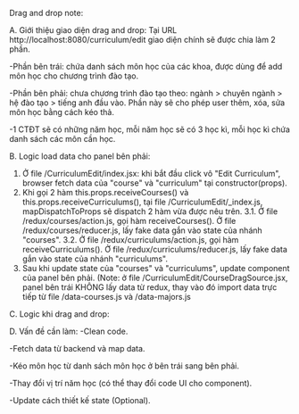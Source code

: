 Drag and drop note:

A. Giới thiệu giao diện drag and drop:
Tại URL http://localhost:8080/curriculum/edit giao diện chính sẽ được chia làm 2 phần.

-Phần bên trái: chứa danh sách môn học của các khoa, được dùng để add môn học cho chương trình đào tạo.

-Phần bên phải: chưa chương trình đào tạo theo: ngành > chuyên ngành > hệ đào tạo > tiếng anh đầu vào. Phần này sẽ cho phép user thêm, xóa, sửa môn học bằng cách kéo thả. 

-1 CTĐT sẽ có những năm học, mỗi năm học sẽ có 3 học kì, mỗi học kì chứa danh sách các môn cần học. 

B. Logic load data cho panel bên phải:
  1. Ở file /CurriculumEdit/index.jsx: khi bắt đầu click vô "Edit Curriculum", browser fetch data của "course" và "curriculum" tại constructor(props).
  2. Khi gọi 2 hàm this.props.receiveCourses() và this.props.receiveCurriculums(), tại file /CurriculumEdit/_index.js, mapDispatchToProps sẽ dispatch 2 hàm vừa được nêu trên.
  3.1. Ở file /redux/courses/action.js, gọi hàm receiveCourses(). Ở file /redux/courses/reducer.js, lấy fake data gắn vào state của nhánh "courses". 
  3.2. Ở file /redux/curriculums/action.js, gọi hàm receiveCurriculums(). Ở file /redux/curriculums/reducer.js, lấy fake data gắn vào state của nhánh "curriculums". 
  4. Sau khi update state của "courses" và "curriculums", update component của panel bên phải.
  (Note: ở file /CurriculumEdit/CourseDragSource.jsx, panel bên trái KHÔNG lấy data từ redux, thay vào đó import data trực tiếp từ file /data-courses.js và /data-majors.js
  
C. Logic khi drag and drop:

D. Vấn đề cần làm: 
-Clean code.

-Fetch data từ backend và map data.

-Kéo môn học từ danh sách môn học ở bên trái sang bên phải.

-Thay đổi vị trí năm học (có thể thay đổi code UI cho component).

-Update cách thiết kế state (Optional).
